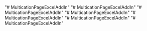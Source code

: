 "# MulticationPageExcelAddIn" 
"# MulticationPageExcelAddIn" 
"# MulticationPageExcelAddIn" 
"# MulticationPageExcelAddIn" 
"# MulticationPageExcelAddIn" 
"# MulticationPageExcelAddIn" 
"# MulticationPageExcelAddIn" 
